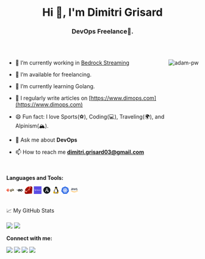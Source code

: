 <h1 align="center">Hi 👋, I'm Dimitri Grisard</h1>
<h3 align="center">DevOps Freelance🌟.</h3>

<br>

<br>

<p><img align="right" src="https://github.com/Adam-pw/Adam-pw/blob/main/animation_500_kxa883sd.gif" alt="adam-pw" /></p>


- 🔭 I’m currently working in <a href="https://bedrockstreaming.com" target="blank">Bedrock Streaming</a>

- 🤝 I’m available for freelancing.

- 🌱 I’m currently learning Golang.

- 📝 I regularly write articles on [https://www.dimops.com](https://www.dimops.com)

- 😄 Fun fact: I love Sports(⚽️), Coding(💻), Traveling(🌍), and Alpinism(🏔️).

- 💬 Ask me about **DevOps**

- 📫 How to reach me **dimitri.grisard03@gmail.com**

<br>

**Languages and Tools:**

<code><img height="20" src="https://raw.githubusercontent.com/github/explore/80688e429a7d4ef2fca1e82350fe8e3517d3494d/topics/git/git.png"></code>
<code><img height="20" src="https://raw.githubusercontent.com/github/explore/80688e429a7d4ef2fca1e82350fe8e3517d3494d/topics/go/go.png"></code>
<code><img height="20" src="https://raw.githubusercontent.com/github/explore/80688e429a7d4ef2fca1e82350fe8e3517d3494d/topics/ruby/ruby.png"></code>
<code><img height="20" src="https://raw.githubusercontent.com/github/explore/80688e429a7d4ef2fca1e82350fe8e3517d3494d/topics/terraform/terraform.png"></code>
<code><img height="20" src="https://raw.githubusercontent.com/github/explore/80688e429a7d4ef2fca1e82350fe8e3517d3494d/topics/ansible/ansible.png"></code>
<code><img height="20" src="https://raw.githubusercontent.com/github/explore/80688e429a7d4ef2fca1e82350fe8e3517d3494d/topics/linux/linux.png"></code>
<code><img height="20" src="https://raw.githubusercontent.com/github/explore/80688e429a7d4ef2fca1e82350fe8e3517d3494d/topics/kubernetes/kubernetes.png"></code>
<code><img height="20" src="https://raw.githubusercontent.com/github/explore/80688e429a7d4ef2fca1e82350fe8e3517d3494d/topics/aws/aws.png"></code>

<br>

<summary>📈 My GitHub Stats</summary>
<br>
<img src="https://github-readme-stats.vercel.app/api?username=dim-ops&show_icons=true&theme=radical&count_private=true&hide_border=true" style="width:55%" /> <img src="https://github-readme-stats.vercel.app/api/top-langs/?username=dim-ops&theme=radical&count_private=true&hide_border=true&layout=compact&hide=html&langs_count=6" style="width:42%" />
<br>

**Connect with me:**

<a href="https://www.dimops.com"><img src="https://img.shields.io/badge/-dimops.com-3423A6?style=for-the-badge&logo=Google-Chrome&logoColor=white"/></a>
<a href="https://www.linkedin.com/in/dimitri-grisard03/"><img src="https://img.shields.io/badge/-Dimitri%20Grisard-0077B5?style=for-the-badge&logo=Linkedin&logoColor=white"/></a>
<a href="mailto:dimitri.grisard03@gmail.com"><img src="https://img.shields.io/badge/-dimitri.grisard03@gmail.com-D14836?style=for-the-badge&logo=Gmail&logoColor=white"/></a>
<a href="https://twitter.com/DimOps_"><img src="https://img.shields.io/badge/-DimOps_-1DA1F2?style=for-the-badge&logo=twitter&logoColor=white"/></a>
